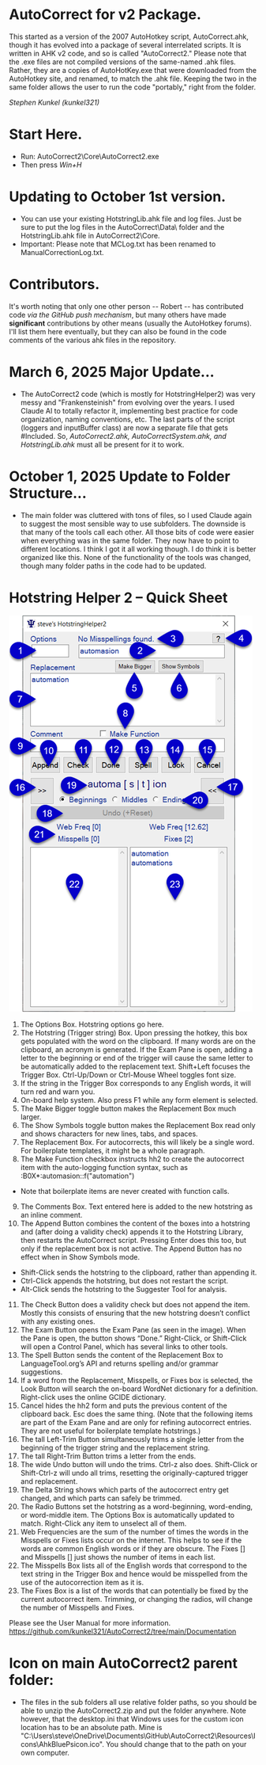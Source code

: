 # AutoCorrect for v2 Package.
This started as a version of the 2007 AutoHotkey script, AutoCorrect.ahk, though it has evolved into a package of several interrelated scripts.  It is written in AHK v2 code, and so is called "AutoCorrect2."  Please note that the .exe files are not compiled versions of the same-named .ahk files.  Rather, they are a copies of AutoHotKey.exe that were downloaded from the AutoHotkey site, and renamed, to match the .ahk file.  Keeping the two in the same folder allows the user to run the code "portably," right from the folder.   

_Stephen Kunkel (kunkel321)_

# Start Here.
- Run: AutoCorrect2\Core\AutoCorrect2.exe
- Then press _Win+H_

# Updating to October 1st version.  
- You can use your existing HotstringLib.ahk file and log files.  Just be sure to put the log files in the AutoCorrect\Data\ folder and the HotstringLib.ahk file in AutoCorrect2\Core\.
- Important: Please note that MCLog.txt has been renamed to ManualCorrectionLog.txt.

# Contributors.
It's worth noting that only one other person -- Robert -- has contributed code _via the GitHub push mechanism_, but many others have made **significant** contributions by other means (usually the AutoHotkey forums).  I'll list them here eventually, but they can also be found in the code comments of the various ahk files in the repository. 

# March 6, 2025 Major Update...
- The AutoCorrect2 code (which is mostly for HotstringHelper2) was very messy and "Frankensteinish" from evolving over the years.  I used Claude AI to totally refactor it, implementing best practice for code organization, naming conventions, etc.  The last parts of the script (loggers and inputBuffer class) are now a separate file that gets #Included.  So, _AutoCorrect2.ahk, AutoCorrectSystem.ahk, and HotstringLib.ahk_ must all be present for it to work. 
# October 1, 2025 Update to Folder Structure...
- The main folder was cluttered with tons of files, so I used Claude again to suggest the most sensible way to use subfolders.  The downside is that many of the tools call each other.  All those bits of code were easier when everything was in the same folder.  They now have to point to different locations.  I think I got it all working though.  I do think it is better organized like this.  None of the functionality of the tools was changed, though many folder paths in the code had to be updated.  

# Hotstring Helper 2 – Quick Sheet
![Screenshot of hotstringhelper main gui](https://github.com/kunkel321/AutoCorrect2/blob/main/Resources/Images/GUI%20quicksheet.png)
1.	The Options Box.  Hotstring options go here.
2.	The Hotstring (Trigger string) Box.  Upon pressing the hotkey, this box gets populated with the word on the clipboard.  If many words are on the clipboard, an acronym is generated.  If the Exam Pane is open, adding a letter to the beginning or end of the trigger will cause the same letter to be automatically added to the replacement text.  Shift+Left focuses the Trigger Box.  Ctrl-Up/Down or Ctrl-Mouse Wheel toggles font size.
3.	If the string in the Trigger Box corresponds to any English words, it will turn red and warn you.  
4.	On-board help system.  Also press F1 while any form element is selected.
5.	The Make Bigger toggle button makes the Replacement Box much larger.
6.	The Show Symbols toggle button makes the Replacement Box read only and shows characters for new  lines, tabs, and spaces.
7.	The Replacement Box.  For autocorrects, this will likely be a single word.   For boilerplate templates, it might be a whole paragraph. 
8.	The Make Function checkbox instructs hh2 to create the autocorrect item with the auto-logging function syntax, such as :B0X*:automasion::f("automation") 
- Note that boilerplate items are never created with function calls. 
9.	The Comments Box.  Text entered here is added to the new hotstring as an inline comment. 
10.	The Append Button combines the content of the boxes into a hotstring and (after doing a validity check) appends it to the Hotstring Library, then restarts the AutoCorrect script.  Pressing Enter does this too, but only if the replacement box is not active.  The Append Button has no effect when in Show Symbols mode.  
- Shift-Click sends the hotstring to the clipboard, rather than appending it.  
- Ctrl-Click appends the hotstring, but does not restart the script.  
- Alt-Click sends the hotstring to the Suggester Tool for analysis.
11.	The Check Button does a validity check but does not append the item.  Mostly this consists of ensuring that the new hotstring doesn’t conflict with any existing ones. 
12.	The Exam Button opens the Exam Pane (as seen in the image).  When the Pane is open, the button shows “Done.”   Right-Click, or Shift-Click will open a Control Panel, which has several links to other tools. 
13.	The Spell Button sends the content of the Replacement Box to LanguageTool.org’s API and returns spelling and/or grammar suggestions.  
14.	If a word from the Replacement, Misspells, or Fixes box is selected, the Look Button will search the on-board WordNet dictionary for a definition.  Right-click uses the online GCIDE dictionary.
15.	Cancel hides the hh2 form and puts the previous content of the clipboard back.  Esc does the same thing. 
(Note that the following items are part of the Exam Pane and are only for refining autocorrect entries.  They are not useful for boilerplate template hotstrings.)
16.	The tall Left-Trim Button simultaneously trims a single letter from the  beginning of the trigger string and the replacement string.
17.	The tall Right-Trim Button trims a letter from the ends.
18.	The wide Undo button will undo the trims.  Ctrl-z also does.  Shift-Click or Shift-Ctrl-z will undo all trims, resetting the originally-captured trigger and replacement.  
19.	The Delta String shows which parts of the autocorrect entry get changed, and which parts can safely be trimmed.
20.	The Radio Buttons set the hotstring as a word-beginning, word-ending, or word-middle item.  The Options Box is automatically updated to match.  Right-Click any item to unselect all of them.
21.	Web Frequencies are the sum of the number of times the words in the Misspells or Fixes lists occur on the internet.  This helps to see if the words are common English words or if they are obscure.  The Fixes [] and Misspells [] just shows the number of items in each list.
22.	The Misspells Box lists all of the English words that correspond to the text string in the Trigger Box and hence would be misspelled from the use of the autocorrection item as it is.  
23.	The Fixes Box is a list of the words that can potentially be fixed by the current autocorrect item.   Trimming, or changing the radios, will change the number of Misspells and Fixes.  

Please see the User Manual for more information. https://github.com/kunkel321/AutoCorrect2/tree/main/Documentation

# Icon on main AutoCorrect2 parent folder:
- The files in the sub folders all use relative folder paths, so you should be able to unzip the AutoCorrect2.zip and put the folder anywhere.  Note however, that the desktop.ini that Windows uses for the custom icon location has to be an absolute path.  Mine is "C:\Users\steve\OneDrive\Documents\GitHub\AutoCorrect2\Resources\Icons\AhkBluePsicon.ico".  You should change that to the path on your own computer. 
